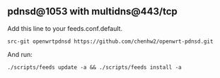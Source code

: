 ## pdnsd@1053 with multidns@443/tcp

Add this line to your feeds.conf.default.

`src-git openwrtpdnsd https://github.com/chenhw2/openwrt-pdnsd.git`

And run:


`./scripts/feeds update -a && ./scripts/feeds install -a`
